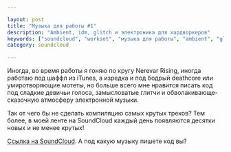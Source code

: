```yaml
---

layout: post
title: "Музыка для работы #1"
description: "Ambient, idm, glitch и электроника для хардворкеров"
keywords: ["soundcloud", "workset", "музыка для работы", "ambient", "glitch", "female vocal"]
category: soundcloud

---
```


Иногда, во время работы я гоняю по кругу Nerevar Rising, иногда работаю под шаффл
из iTunes, а изредка и под бодрый deathcore или умиротворяющие мотеты, но больше
всего мне нравится писать код под сладкие девичьи голоса, замысловатые глитчи
и обволакивающе-сказочную атмосферу электронной музыки.

Так от чего бы не сделать компиляцию самых крутых треков? Тем более, в моей ленте
на SoundCloud каждый день появляются десятки новых и не менее крутых!

<div id="player"></div>

<script>
  (function() {
      var script = document.createElement("script");
      
      script.type = "text/javascript";
      script.async = true;
      script.src = "//sd.toneden.io/production/toneden.loader.js"
      
      var entry = document.getElementsByTagName("script")[0];
      entry.parentNode.insertBefore(script, entry);
  }());
  
  ToneDenReady = window.ToneDenReady || [];
  ToneDenReady.push(function() {
      // Modify the dom and urls parameters to position
      // your player and select tracks/sets/artists to play.
      ToneDen.player.create({
          dom: '#player',
          urls: [
              'https://soundcloud.com/asheee/sets/workset-1'
          ],
          skin: 'mojave'
      });
  });
</script>


[Ссылка на SoundCloud][1]. А под какую музыку пишете код вы?

[1]: https://soundcloud.com/asheee/sets/workset-1
